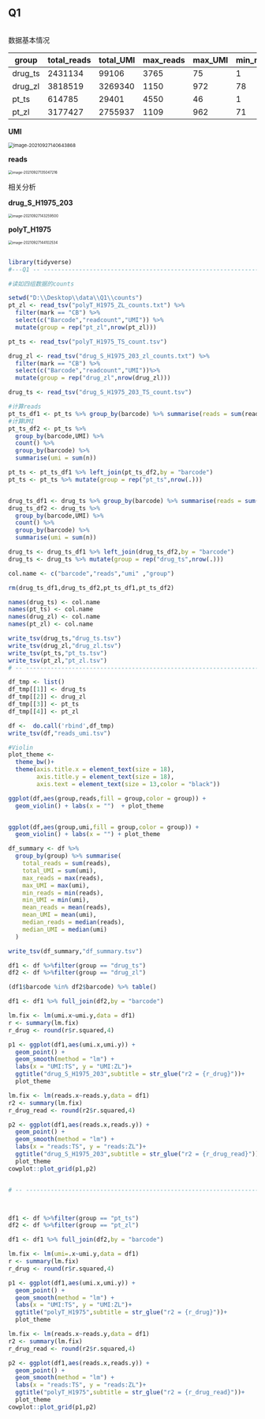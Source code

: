 ## Q1 

```
```



数据基本情况

| group   | total_reads | total_UMI | max_reads | max_UMI | min_reads | min_UMI | mean_reads  | mean_UMI    | median_reads | median_UMI |
| ------- | ----------- | --------- | --------- | ------- | --------- | ------- | ----------- | ----------- | ------------ | ---------- |
| drug_ts | 2431134     | 99106     | 3765      | 75      | 1         | 1       | 259.7365385 | 10.58824786 | 151          | 8          |
| drug_zl | 3818519     | 3269340   | 1150      | 972     | 78        | 74      | 388.1792213 | 332.3513266 | 385          | 330        |
| pt_ts   | 614785      | 29401     | 4550      | 46      | 1         | 1       | 94.40801597 | 4.514895577 | 34           | 3          |
| pt_zl   | 3177427     | 2755937   | 1109      | 962     | 71        | 67      | 347.2597814 | 301.1953005 | 344          | 298        |

**UMI**

<img src="https://aironi.oss-cn-beijing.aliyuncs.com/typro_image/image-20210927140643868.png" alt="image-20210927140643868" style="zoom: 67%;" />

**reads**

<img src="https://aironi.oss-cn-beijing.aliyuncs.com/typro_image/image-20210927135047216.png" alt="image-20210927135047216" style="zoom:50%;" />

相关分析

**drug_S_H1975_203**

<img src="https://aironi.oss-cn-beijing.aliyuncs.com/typro_image/image-20210927143259500.png" alt="image-20210927143259500" style="zoom:50%;" />

**polyT_H1975**

<img src="https://aironi.oss-cn-beijing.aliyuncs.com/typro_image/image-20210927144102534.png" alt="image-20210927144102534" style="zoom: 50%;" />

```R

library(tidyverse)
#---Q1 -- ----------------------------------------------------------------------

#读如四组数据的counts

setwd("D:\\Desktop\\data\\Q1\\counts")
pt_zl <- read_tsv("polyT_H1975_ZL_counts.txt") %>% 
  filter(mark == "CB") %>% 
  select(c("Barcode","readcount","UMI")) %>% 
  mutate(group = rep("pt_zl",nrow(pt_zl)))

pt_ts <- read_tsv("polyT_H1975_TS_count.tsv") 

drug_zl <- read_tsv("drug_S_H1975_203_zl_counts.txt") %>% 
  filter(mark == "CB") %>% 
  select(c("Barcode","readcount","UMI"))%>% 
  mutate(group = rep("drug_zl",nrow(drug_zl)))

drug_ts <- read_tsv("drug_S_H1975_203_TS_count.tsv") 

#计算reads
pt_ts_df1 <- pt_ts %>% group_by(barcode) %>% summarise(reads = sum(read_count))
#计算UMI
pt_ts_df2 <- pt_ts %>% 
  group_by(barcode,UMI) %>% 
  count() %>% 
  group_by(barcode) %>% 
  summarise(umi = sum(n)) 

pt_ts <- pt_ts_df1 %>% left_join(pt_ts_df2,by = "barcode")
pt_ts <- pt_ts %>% mutate(group = rep("pt_ts",nrow(.)))


drug_ts_df1 <- drug_ts %>% group_by(barcode) %>% summarise(reads = sum(read_count))
drug_ts_df2 <- drug_ts %>% 
  group_by(barcode,UMI) %>% 
  count() %>% 
  group_by(barcode) %>% 
  summarise(umi = sum(n)) 

drug_ts <- drug_ts_df1 %>% left_join(drug_ts_df2,by = "barcode")
drug_ts <- drug_ts %>% mutate(group = rep("drug_ts",nrow(.)))

col.name <- c("barcode","reads","umi" ,"group")

rm(drug_ts_df1,drug_ts_df2,pt_ts_df1,pt_ts_df2)

names(drug_ts) <- col.name
names(pt_ts) <- col.name
names(drug_zl) <- col.name
names(pt_zl) <- col.name

write_tsv(drug_ts,"drug_ts.tsv")
write_tsv(drug_zl,"drug_zl.tsv")
write_tsv(pt_ts,"pt_ts.tsv")
write_tsv(pt_zl,"pt_zl.tsv")
# -- ----------------------------------------------------------------------

df_tmp <- list()
df_tmp[[1]] <- drug_ts
df_tmp[[2]] <- drug_zl
df_tmp[[3]] <- pt_ts
df_tmp[[4]] <- pt_zl

df <-  do.call('rbind',df_tmp)
write_tsv(df,"reads_umi.tsv")

#Violin
plot_theme <- 
  theme_bw()+
  theme(axis.title.x = element_text(size = 18),
        axis.title.y = element_text(size = 18),
        axis.text = element_text(size = 13,color = "black"))

ggplot(df,aes(group,reads,fill = group,color = group)) + 
  geom_violin() + labs(x = "")  + plot_theme


ggplot(df,aes(group,umi,fill = group,color = group)) + 
  geom_violin() + labs(x = "") + plot_theme

df_summary <- df %>% 
  group_by(group) %>% summarise(
    total_reads = sum(reads),
    total_UMI = sum(umi),
    max_reads = max(reads),
    max_UMI = max(umi),
    min_reads = min(reads),
    min_UMI = min(umi),
    mean_reads = mean(reads),
    mean_UMI = mean(umi),
    median_reads = median(reads),
    median_UMI = median(umi)
  )

write_tsv(df_summary,"df_summary.tsv")

df1 <- df %>%filter(group == "drug_ts")
df2 <- df %>%filter(group == "drug_zl")

(df1$barcode %in% df2$barcode) %>% table()

df1 <- df1 %>% full_join(df2,by = "barcode")

lm.fix <- lm(umi.x~umi.y,data = df1)
r <- summary(lm.fix)
r_drug <- round(r$r.squared,4)

p1 <- ggplot(df1,aes(umi.x,umi.y)) + 
  geom_point() + 
  geom_smooth(method = "lm") +
  labs(x = "UMI:TS", y = "UMI:ZL")+
  ggtitle("drug_S_H1975_203",subtitle = str_glue("r2 = {r_drug}"))+
  plot_theme

lm.fix <- lm(reads.x~reads.y,data = df1)
r2 <- summary(lm.fix)
r_drug_read <- round(r2$r.squared,4)

p2 <- ggplot(df1,aes(reads.x,reads.y)) + 
  geom_point() + 
  geom_smooth(method = "lm") +
  labs(x = "reads:TS", y = "reads:ZL")+
  ggtitle("drug_S_H1975_203",subtitle = str_glue("r2 = {r_drug_read}"))+
  plot_theme
cowplot::plot_grid(p1,p2)


# -- ----------------------------------------------------------------------



df1 <- df %>%filter(group == "pt_ts")
df2 <- df %>%filter(group == "pt_zl")

df1 <- df1 %>% full_join(df2,by = "barcode")

lm.fix <- lm(umi=.x~umi.y,data = df1)
r <- summary(lm.fix)
r_drug <- round(r$r.squared,4)

p1 <- ggplot(df1,aes(umi.x,umi.y)) + 
  geom_point() + 
  geom_smooth(method = "lm") +
  labs(x = "UMI:TS", y = "UMI:ZL")+
  ggtitle("polyT_H1975",subtitle = str_glue("r2 = {r_drug}"))+
  plot_theme

lm.fix <- lm(reads.x~reads.y,data = df1)
r2 <- summary(lm.fix)
r_drug_read <- round(r2$r.squared,4)

p2 <- ggplot(df1,aes(reads.x,reads.y)) + 
  geom_point() + 
  geom_smooth(method = "lm") +
  labs(x = "reads:TS", y = "reads:ZL")+
  ggtitle("polyT_H1975",subtitle = str_glue("r2 = {r_drug_read}"))+
  plot_theme
cowplot::plot_grid(p1,p2)
```

